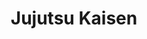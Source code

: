 ---
layout: lecteur.njk
tags : jjk

title : Jujutsu Kaisen 
episode : 6
saison : 1
iframe : https://streamtape.com/e/vBG88qgO1AFalX/80faa44e7195.mp4

cc :  VostFr
---